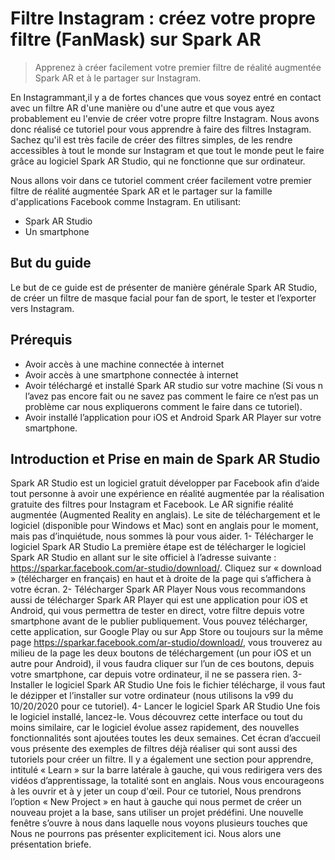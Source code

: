 # Filtre Instagram : créez votre propre filtre (FanMask) sur Spark AR
> Apprenez à créer facilement votre premier filtre de réalité augmentée Spark AR et à le partager sur Instagram.

En Instagrammant,il y a de fortes chances que vous soyez entré en contact avec un filtre AR d'une manière ou d'une autre et que vous ayez probablement eu l'envie de créer votre propre filtre Instagram. Nous avons donc réalisé ce tutoriel pour vous apprendre à faire des filtres Instagram. Sachez qu'il est très facile de créer des filtres simples, de les rendre accessibles à tout le monde sur Instagram et que tout le monde peut le faire grâce au logiciel Spark AR Studio, qui ne fonctionne que sur ordinateur.

Nous allons voir dans ce tutoriel comment créer facilement votre premier filtre de réalité augmentée Spark AR et le partager sur la famille d'applications Facebook comme Instagram. En utilisant:
- Spark AR Studio 
- Un smartphone
## But du guide
Le but de ce guide est de présenter de manière générale Spark AR Studio, de créer un filtre de masque facial pour fan de sport, le tester et l’exporter vers Instagram.
## Prérequis
- Avoir accès à une machine connectée à internet
- Avoir accès à une smartphone connectée à internet
- Avoir téléchargé et installé Spark AR studio sur votre machine (Si vous n l’avez pas encore fait ou ne savez pas comment le faire ce n’est pas un problème car nous expliquerons comment le faire dans ce tutoriel).
- Avoir installé l’application pour iOS et Android Spark AR Player sur votre smartphone.
## Introduction et Prise en main de Spark AR Studio
Spark AR Studio est un logiciel gratuit développer par Facebook afin d’aide tout personne à avoir une expérience en réalité augmentée par la réalisation gratuite des filtres pour Instagram et Facebook. Le AR signifie réalité augmentée (Augmented Reality en anglais). Le site de téléchargement et le logiciel (disponible pour Windows et Mac) sont en anglais pour le moment, mais pas d’inquiétude, nous sommes là pour vous aider.
1- Télécharger le logiciel Spark AR Studio
La première étape est de télécharger le logiciel Spark AR Studio en allant sur le site officiel à l’adresse suivante : https://sparkar.facebook.com/ar-studio/download/. Cliquez sur « download » (télécharger en français) en haut et à droite de la page qui s’affichera à votre écran. 
2- Télécharger Spark AR Player
Nous vous recommandons aussi de télécharger Spark AR Player qui est une application pour iOS et Android, qui vous permettra de tester en direct, votre filtre depuis votre smartphone avant de le publier publiquement. Vous pouvez télécharger, cette application, sur Google Play ou sur App Store ou toujours sur la même page https://sparkar.facebook.com/ar-studio/download/, vous trouverez au milieu de la page les deux boutons de téléchargement (un pour iOS et un autre pour Android), il vous faudra cliquer sur l’un de ces boutons, depuis votre smartphone, car depuis votre ordinateur, il ne se passera rien.
3- Installer le logiciel Spark AR Studio
Une fois le fichier télécharge, il vous faut le dézipper et l’installer sur votre ordinateur (nous utilisons la v99 du 10/20/2020 pour ce tutoriel). 
4- Lancer le logiciel Spark AR Studio
Une fois le logiciel installé, lancez-le. Vous découvrez cette interface ou tout du moins similaire, car le logiciel évolue assez rapidement, des nouvelles fonctionnalités sont ajoutées toutes les deux semaines.  Cet écran d’accueil vous présente des exemples de filtres déjà réaliser qui sont aussi des tutoriels pour créer un filtre. Il y a également une section pour apprendre, intitulé « Learn » sur la barre latérale à gauche, qui vous redirigera vers des vidéos d’apprentissage, la totalité sont en anglais. Nous vous encourageons à les ouvrir et à y jeter un coup d'œil. Pour ce tutoriel, Nous prendrons l’option « New Project » en haut à gauche qui nous permet de créer un nouveau projet a la base, sans utiliser un projet prédéfini.
Une nouvelle fenêtre s’ouvre à nous dans laquelle nous voyons plusieurs touches que Nous ne pourrons pas présenter explicitement ici. Nous alors une présentation briefe.
